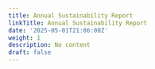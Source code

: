 ```yaml
---
title: Annual Sustainability Report
linkTitle: Annual Sustainability Report
date: '2025-05-01T21:06:00Z'
weight: 1
description: No content
draft: false
---
```




